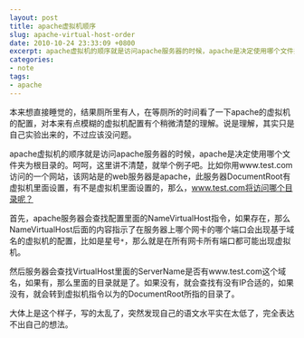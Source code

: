 ```yaml
---
layout: post
title: apache虚拟机顺序
slug: apache-virtual-host-order
date: 2010-10-24 23:33:09 +0800
excerpt: apache虚拟机的顺序就是访问apache服务器的时候，apache是决定使用哪个文件夹为根目录的。呵呵，这里讲不清楚，就举个例子吧。比如你用www.test.com访问的一个网站，该网站是的web服务器是apache，此服务器DocumentRoot有虚拟机里面设置，有不是虚拟机里面设置的，那么，www.test.com将访问哪个目录呢？
categories:
- note
tags:
- apache
---
```


本来想直接睡觉的，结果厕所里有人，在等厕所的时间看了一下apache的虚拟机的配置，对本来有点模糊的虚拟机配置有个稍微清楚的理解。说是理解，其实只是自己实验出来的，不过应该没问题。

apache虚拟机的顺序就是访问apache服务器的时候，apache是决定使用哪个文件夹为根目录的。呵呵，这里讲不清楚，就举个例子吧。比如你用www.test.com访问的一个网站，该网站是的web服务器是apache，此服务器DocumentRoot有虚拟机里面设置，有不是虚拟机里面设置的，那么，www.test.com将访问哪个目录呢？


首先，apache服务器会查找配置里面的NameVirtualHost指令，如果存在，那么NameVirtualHost后面的内容指示了在服务器上哪个网卡的哪个端口会出现基于域名的虚拟机的配置，比如是星号`*`，那么就是在所有网卡所有端口都可能出现虚拟机。

然后服务器会查找VirtualHost里面的ServerName是否有www.test.com这个域名，如果有，那么里面的目录就是了。如果没有，就会查找有没有IP合适的，如果没有，就会转到虚拟机指令以为的DocumentRoot所指的目录了。

大体上是这个样子，写的太乱了，突然发现自己的语文水平实在太低了，完全表达不出自己的想法。
